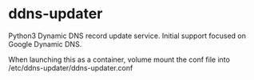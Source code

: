 # ddns-updater
Python3 Dynamic DNS record update service.  Initial support focused on Google Dynamic DNS.

When launching this as a container, volume mount the conf file into /etc/ddns-updater/ddns-updater.conf
